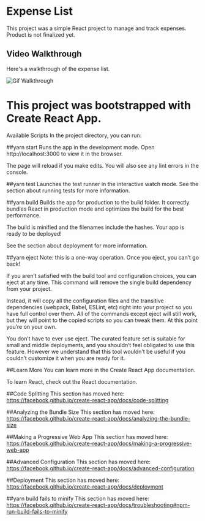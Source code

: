 # Expense List

This project was a simple React project to manage and track expenses. Product is not finalized yet.

## Video Walkthrough

Here's a walkthrough of the expense list.

<img src='https://media.giphy.com/media/abaFdnQ0Yk4wrIPdAM/giphy.gif' title='Expense Walkthrough' width='' alt='Gif Walkthrough' />

# This project was bootstrapped with Create React App.

Available Scripts
In the project directory, you can run:

##yarn start
Runs the app in the development mode.
Open http://localhost:3000 to view it in the browser.

The page will reload if you make edits.
You will also see any lint errors in the console.

##yarn test
Launches the test runner in the interactive watch mode.
See the section about running tests for more information.

##yarn build
Builds the app for production to the build folder.
It correctly bundles React in production mode and optimizes the build for the best performance.

The build is minified and the filenames include the hashes.
Your app is ready to be deployed!

See the section about deployment for more information.

##yarn eject
Note: this is a one-way operation. Once you eject, you can’t go back!

If you aren’t satisfied with the build tool and configuration choices, you can eject at any time. This command will remove the single build dependency from your project.

Instead, it will copy all the configuration files and the transitive dependencies (webpack, Babel, ESLint, etc) right into your project so you have full control over them. All of the commands except eject will still work, but they will point to the copied scripts so you can tweak them. At this point you’re on your own.

You don’t have to ever use eject. The curated feature set is suitable for small and middle deployments, and you shouldn’t feel obligated to use this feature. However we understand that this tool wouldn’t be useful if you couldn’t customize it when you are ready for it.

##Learn More
You can learn more in the Create React App documentation.

To learn React, check out the React documentation.

##Code Splitting
This section has moved here: https://facebook.github.io/create-react-app/docs/code-splitting

##Analyzing the Bundle Size
This section has moved here: https://facebook.github.io/create-react-app/docs/analyzing-the-bundle-size

##Making a Progressive Web App
This section has moved here: https://facebook.github.io/create-react-app/docs/making-a-progressive-web-app

##Advanced Configuration
This section has moved here: https://facebook.github.io/create-react-app/docs/advanced-configuration

##Deployment
This section has moved here: https://facebook.github.io/create-react-app/docs/deployment

##yarn build fails to minify
This section has moved here: https://facebook.github.io/create-react-app/docs/troubleshooting#npm-run-build-fails-to-minify
